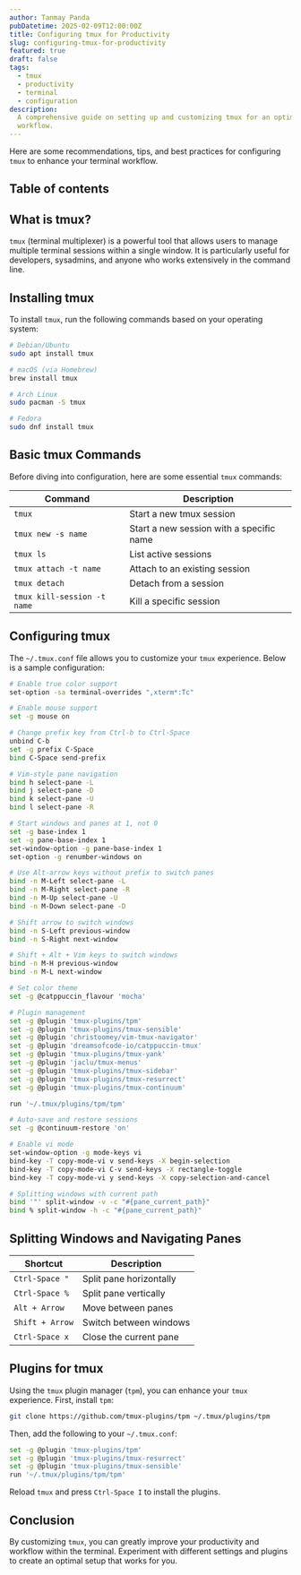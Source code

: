 ```yaml
---
author: Tanmay Panda
pubDatetime: 2025-02-09T12:00:00Z
title: Configuring tmux for Productivity
slug: configuring-tmux-for-productivity
featured: true
draft: false
tags:
  - tmux
  - productivity
  - terminal
  - configuration
description:
  A comprehensive guide on setting up and customizing tmux for an optimized terminal
  workflow.
---
```


Here are some recommendations, tips, and best practices for configuring `tmux` to enhance your terminal workflow.

## Table of contents

## What is tmux?

`tmux` (terminal multiplexer) is a powerful tool that allows users to manage multiple terminal sessions within a single window. It is particularly useful for developers, sysadmins, and anyone who works extensively in the command line.

## Installing tmux

To install `tmux`, run the following commands based on your operating system:

```sh
# Debian/Ubuntu
sudo apt install tmux

# macOS (via Homebrew)
brew install tmux

# Arch Linux
sudo pacman -S tmux

# Fedora
sudo dnf install tmux
```

## Basic tmux Commands

Before diving into configuration, here are some essential `tmux` commands:

| Command                     | Description                              |
| --------------------------- | ---------------------------------------- |
| `tmux`                      | Start a new tmux session                 |
| `tmux new -s name`          | Start a new session with a specific name |
| `tmux ls`                   | List active sessions                     |
| `tmux attach -t name`       | Attach to an existing session            |
| `tmux detach`               | Detach from a session                    |
| `tmux kill-session -t name` | Kill a specific session                  |

## Configuring tmux

The `~/.tmux.conf` file allows you to customize your `tmux` experience. Below is a sample configuration:

```sh
# Enable true color support
set-option -sa terminal-overrides ",xterm*:Tc"

# Enable mouse support
set -g mouse on

# Change prefix key from Ctrl-b to Ctrl-Space
unbind C-b
set -g prefix C-Space
bind C-Space send-prefix

# Vim-style pane navigation
bind h select-pane -L
bind j select-pane -D
bind k select-pane -U
bind l select-pane -R

# Start windows and panes at 1, not 0
set -g base-index 1
set -g pane-base-index 1
set-window-option -g pane-base-index 1
set-option -g renumber-windows on

# Use Alt-arrow keys without prefix to switch panes
bind -n M-Left select-pane -L
bind -n M-Right select-pane -R
bind -n M-Up select-pane -U
bind -n M-Down select-pane -D

# Shift arrow to switch windows
bind -n S-Left previous-window
bind -n S-Right next-window

# Shift + Alt + Vim keys to switch windows
bind -n M-H previous-window
bind -n M-L next-window

# Set color theme
set -g @catppuccin_flavour 'mocha'

# Plugin management
set -g @plugin 'tmux-plugins/tpm'
set -g @plugin 'tmux-plugins/tmux-sensible'
set -g @plugin 'christoomey/vim-tmux-navigator'
set -g @plugin 'dreamsofcode-io/catppuccin-tmux'
set -g @plugin 'tmux-plugins/tmux-yank'
set -g @plugin 'jaclu/tmux-menus'
set -g @plugin 'tmux-plugins/tmux-sidebar'
set -g @plugin 'tmux-plugins/tmux-resurrect'
set -g @plugin 'tmux-plugins/tmux-continuum'

run '~/.tmux/plugins/tpm/tpm'

# Auto-save and restore sessions
set -g @continuum-restore 'on'

# Enable vi mode
set-window-option -g mode-keys vi
bind-key -T copy-mode-vi v send-keys -X begin-selection
bind-key -T copy-mode-vi C-v send-keys -X rectangle-toggle
bind-key -T copy-mode-vi y send-keys -X copy-selection-and-cancel

# Splitting windows with current path
bind '"' split-window -v -c "#{pane_current_path}"
bind % split-window -h -c "#{pane_current_path}"
```

## Splitting Windows and Navigating Panes

| Shortcut         | Description             |
| ---------------- | ----------------------- |
| `Ctrl-Space "`   | Split pane horizontally |
| `Ctrl-Space %`   | Split pane vertically   |
| `Alt + Arrow`    | Move between panes      |
| `Shift + Arrow`  | Switch between windows  |
| `Ctrl-Space x`   | Close the current pane  |

## Plugins for tmux

Using the `tmux` plugin manager (`tpm`), you can enhance your `tmux` experience. First, install `tpm`:

```sh
git clone https://github.com/tmux-plugins/tpm ~/.tmux/plugins/tpm
```

Then, add the following to your `~/.tmux.conf`:

```sh
set -g @plugin 'tmux-plugins/tpm'
set -g @plugin 'tmux-plugins/tmux-resurrect'
set -g @plugin 'tmux-plugins/tmux-sensible'
run '~/.tmux/plugins/tpm/tpm'
```

Reload `tmux` and press `Ctrl-Space I` to install the plugins.

## Conclusion

By customizing `tmux`, you can greatly improve your productivity and workflow within the terminal. Experiment with different settings and plugins to create an optimal setup that works for you.

